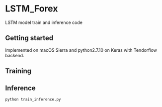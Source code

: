 # LSTM_Forex

LSTM model train and inference code

## Getting started
Implemented on macOS Sierra and python2.7.10 on Keras with Tendorflow backend.

## Training


## Inference
```bash
python train_inference.py
```
